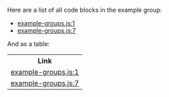 Here are a list of all code blocks in the example group:

<!--eyecue-codemap-group:UuLzD7n96cD:{{ range . }}- {{ .MarkdownRangeLink }}{{ "\n" }}{{ end }}-->
- [example-groups.js:1](example-groups.js#L2-L4)
- [example-groups.js:7](example-groups.js#L8-L10)
<!--end-eyecue-codemap-group-->

And as a table:

<table>
<tr><th>Link</th></tr>
<!--eyecue-codemap-group:UuLzD7n96cD:{{ range . }}<tr><td><a href="{{ .RangeHref }}">{{ .FileLine }}</a></td></tr>{{ "\n" }}{{ end }}-->
<tr><td><a href="example-groups.js#L2-L4">example-groups.js:1</a></td></tr>
<tr><td><a href="example-groups.js#L8-L10">example-groups.js:7</a></td></tr>
<!--end-eyecue-codemap-group-->
</table>
